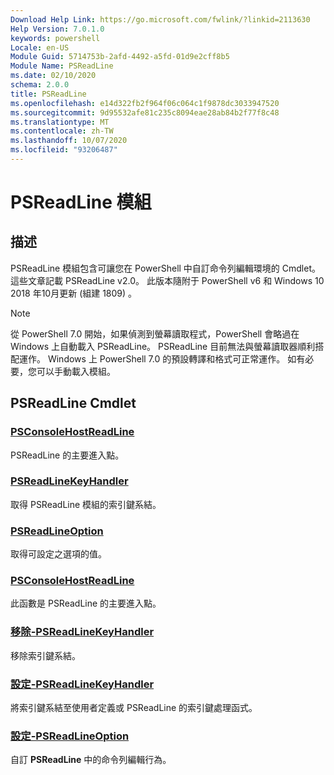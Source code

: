 ```yaml
---
Download Help Link: https://go.microsoft.com/fwlink/?linkid=2113630
Help Version: 7.0.1.0
keywords: powershell
Locale: en-US
Module Guid: 5714753b-2afd-4492-a5fd-01d9e2cff8b5
Module Name: PSReadLine
ms.date: 02/10/2020
schema: 2.0.0
title: PSReadLine
ms.openlocfilehash: e14d322fb2f964f06c064c1f9878dc3033947520
ms.sourcegitcommit: 9d95532afe81c235c8094eae28ab84b2f77f8c48
ms.translationtype: MT
ms.contentlocale: zh-TW
ms.lasthandoff: 10/07/2020
ms.locfileid: "93206487"
---
```

# PSReadLine 模組

## 描述

PSReadLine 模組包含可讓您在 PowerShell 中自訂命令列編輯環境的 Cmdlet。 這些文章記載 PSReadLine v2.0。 此版本隨附于 PowerShell v6 和 Windows 10 2018 年10月更新 (組建 1809) 。

> [!NOTE]
> 從 PowerShell 7.0 開始，如果偵測到螢幕讀取程式，PowerShell 會略過在 Windows 上自動載入 PSReadLine。 PSReadLine 目前無法與螢幕讀取器順利搭配運作。 Windows 上 PowerShell 7.0 的預設轉譯和格式可正常運作。 如有必要，您可以手動載入模組。

## PSReadLine Cmdlet

### [PSConsoleHostReadLine](PSConsoleHostReadLine.md)
PSReadLine 的主要進入點。

### [PSReadLineKeyHandler](Get-PSReadLineKeyHandler.md)
取得 PSReadLine 模組的索引鍵系結。

### [PSReadLineOption](Get-PSReadLineOption.md)
取得可設定之選項的值。

### [PSConsoleHostReadLine](PSConsoleHostReadLine.md)
此函數是 PSReadLine 的主要進入點。

### [移除-PSReadLineKeyHandler](Remove-PSReadLineKeyHandler.md)
移除索引鍵系結。

### [設定-PSReadLineKeyHandler](Set-PSReadLineKeyHandler.md)
將索引鍵系結至使用者定義或 PSReadLine 的索引鍵處理函式。

### [設定-PSReadLineOption](Set-PSReadLineOption.md)
自訂 **PSReadLine** 中的命令列編輯行為。

